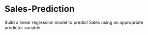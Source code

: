 # Sales-Prediction
Build a linear regression model to predict Sales using an appropriate predictor variable.
